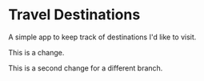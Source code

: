 # Travel Destinations

A simple app to keep track of destinations I'd like to visit.

This is a change.

This is a second change for a different branch.
